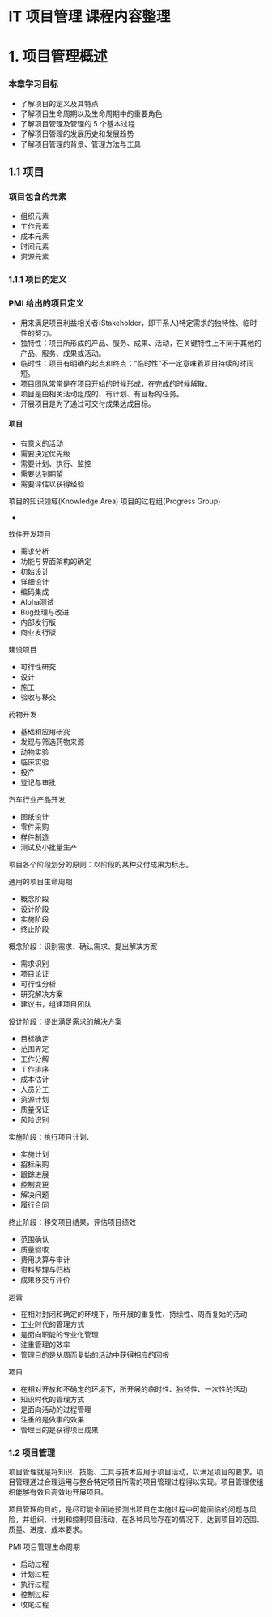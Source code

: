 # IT 项目管理 课程内容整理

# 1. 项目管理概述

### 本章学习目标

- 了解项目的定义及其特点
- 了解项目生命周期以及生命周期中的重要角色
- 了解项目管理及管理的 5 个基本过程
- 了解项目管理的发展历史和发展趋势
- 了解项目管理的背景、管理方法与工具

## 1.1 项目

### 项目包含的元素

- 组织元素
- 工作元素
- 成本元素
- 时间元素
- 资源元素

### 1.1.1  项目的定义

### PMI 给出的项目定义

- 用来满足项目利益相关者(Stakeholder，即干系人)特定需求的独特性、临时性的努力。
- 独特性：项目所形成的产品、服务、成果、活动，在关键特性上不同于其他的产品、服务、成果或活动。
- 临时性：项目有明确的起点和终点；“临时性”不一定意味着项目持续的时间短。
- 项目团队常常是在项目开始的时候形成，在完成的时候解散。
- 项目是由相关活动组成的、有计划、有目标的任务。
- 开展项目是为了通过可交付成果达成目标。

#### 项目

- 有意义的活动
- 需要决定优先级
- 需要计划、执行、监控
- 需要达到期望
- 需要评估以获得经验

项目的知识领域(Knowledge Area)
项目的过程组(Progress Group)

- 

软件开发项目

- 需求分析
- 功能与界面架构的确定
- 初始设计
- 详细设计
- 编码集成
- Alpha测试
- Bug处理与改进
- 内部发行版
- 商业发行版

建设项目

- 可行性研究
- 设计
- 施工
- 验收与移交

药物开发

- 基础和应用研究
- 发现与筛选药物来源
- 动物实验
- 临床实验
- 投产
- 登记与审批

汽车行业产品开发

- 图纸设计
- 零件采购
- 样件制造
- 测试及小批量生产

项目各个阶段划分的原则：以阶段的某种交付成果为标志。

通用的项目生命周期

- 概念阶段
- 设计阶段
- 实施阶段
- 终止阶段

概念阶段：识别需求、确认需求、提出解决方案

- 需求识别
- 项目论证
- 可行性分析
- 研究解决方案
- 建议书，组建项目团队

设计阶段：提出满足需求的解决方案

- 目标确定
- 范围界定
- 工作分解
- 工作排序
- 成本估计
- 人员分工
- 资源计划
- 质量保证
- 风险识别

实施阶段：执行项目计划、

- 实施计划
- 招标采购
- 跟踪进展
- 控制变更
- 解决问题
- 履行合同

终止阶段：移交项目结果，评估项目绩效

- 范围确认
- 质量验收
- 费用决算与审计
- 资料整理与归档
- 成果移交与评价

运营

- 在相对封闭和确定的环境下，所开展的重复性、持续性、周而复始的活动
- 工业时代的管理方式
- 是面向职能的专业化管理
- 注重管理的效率
- 管理目的是从周而复始的活动中获得相应的回报

项目

- 在相对开放和不确定的环境下，所开展的临时性、独特性、一次性的活动
- 知识时代的管理方式
- 是面向活动的过程管理
- 注重的是做事的效果
- 管理目的是获得项目成果

### 1.2 项目管理

项目管理就是将知识、技能、工具与技术应用于项目活动，以满足项目的要求。项目管理通过合理运用与整合特定项目所需的项目管理过程得以实现。项目管理使组织能够有效且高效地开展项目。

项目管理的目的，是尽可能全面地预测出项目在实施过程中可能面临的问题与风险，并组织、计划和控制项目活动，在各种风险存在的情况下，达到项目的范围、质量、进度、成本要求。

PMI 项目管理生命周期

- 启动过程
- 计划过程
- 执行过程
- 控制过程
- 收尾过程

